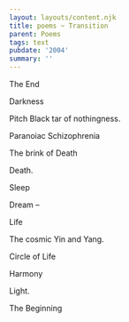 ```yaml
---
layout: layouts/content.njk
title: poems ~ Transition
parent: Poems
tags: text
pubdate: '2004'
summary: ''
---
```

The End

Darkness

Pitch Black tar of nothingness.

Paranoiac Schizophrenia

The brink of Death

Death.

Sleep

Dream –

Life

The cosmic Yin and Yang.

Circle of Life

Harmony

Light.

The Beginning
